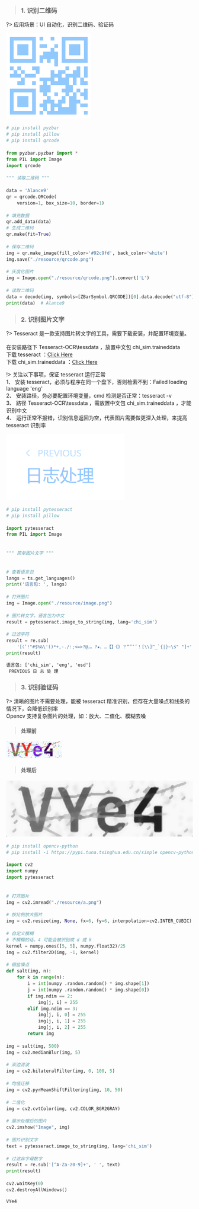 <!-- pyzar -->

> ### 1. 识别二维码

?> 应用场景：UI 自动化，识别二维码、验证码 <br>

![qrcode](../_media/resource/qrcode.png)

``` python
# pip install pyzbar
# pip install pillow
# pip install qrcode

from pyzbar.pyzbar import *
from PIL import Image
import qrcode

""" 读取二维码 """

data = 'Alance9'
qr = qrcode.QRCode(
    version=1, box_size=10, border=1)

# 填充数据
qr.add_data(data)
# 生成二维码
qr.make(fit=True)

# 保存二维码
img = qr.make_image(fill_color='#92c9fd', back_color='white')
img.save("./resource/qrcode.png")

# 灰度化图片
img = Image.open("./resource/qrcode.png").convert('L')

# 读取二维码
data = decode(img, symbols=[ZBarSymbol.QRCODE])[0].data.decode("utf-8")
print(data)  # Alance9
```


> ### 2. 识别图片文字

?> Tesseract 是一款支持图片转文字的工具，需要下载安装，并配置环境变量。 <br>
<br>
在安装路径下 Tesseract-OCR\\tessdata ，放置中文包 chi_sim.traineddata  <br>
下载 tesseract ：[Click Here](https://digi.bib.uni-mannheim.de/tesseract/) <br>
下载 chi_sim.traineddata ：[Click Here](https://gitcode.com/tesseract-ocr/tessdata/tree/main?utm_source=csdn_github_accelerator&isLogin=1)

!> 关注以下事项，保证 tesseract 运行正常 <br>
1、 安装 tesseract，必须与程序在同一个盘下，否则检索不到：Failed loading language 'eng' <br>
2、 安装路径，务必要配置环境变量，cmd 检测是否正常：tesseract -v <br>
3、 路径 Tesseract-OCR\\tessdata ，需放置中文包 chi_sim.traineddata ，才能识别中文<br>
4、 运行正常不报错，识别信息返回为空，代表图片需要做更深入处理，来提高 tesseract 识别率

![qrcode](../_media/resource/image.png ':size=20%')

``` python
# pip install pytesseract
# pip install pillow

import pytesseract
from PIL import Image


""" 简单图片文字 """


# 查看语言包
langs = ts.get_languages()
print('语言包: ', langs)  

# 打开图片
img = Image.open("./resource/image.png")

# 图片转文字，语言包为中文
result = pytesseract.image_to_string(img, lang='chi_sim')  

# 过滤字符
result = re.sub(
    '[〈’!"#$%&\'()*+,-./:;<=>?@，。?★、…【】《》？“”‘’！[\\]^_`{|}~\s" "]+', ' ', result)
print(result)
``` 
``` 
语言包: ['chi_sim', 'eng', 'osd']
 PREVIOUS 日 志 处 理
``` 


> ### 3. 识别验证码

?> 清晰的图片不需要处理，能被 tesseract 精准识别，但存在大量噪点和线条的情况下，会降低识别率 <br>
Opencv 支持复杂图片的处理，如：放大、二值化、模糊去噪 <br>

> #### 处理前

![a](../_media/resource/a.png ':size=30%')

> #### 处理后

![pypic](../_media/resource/pypic.png ':size=30%')

``` python
# pip install opencv-python
# pip install -i https://pypi.tuna.tsinghua.edu.cn/simple opencv-python

import cv2
import numpy
import pytesseract 


# 打开图片
img = cv2.imread("./resource/a.png")

# 按比例放大图片
img = cv2.resize(img, None, fx=6, fy=6, interpolation=cv2.INTER_CUBIC)

# 自定义模糊
# 不模糊的话，4 可能会被识别成 d 或 k
kernel = numpy.ones([5, 5], numpy.float32)/25
img = cv2.filter2D(img, -1, kernel)

# 椒盐噪点
def salt(img, n):
    for k in range(n):
        i = int(numpy .random.random() * img.shape[1])
        j = int(numpy .random.random() * img.shape[0])
        if img.ndim == 2:
            img[j, i] = 255
        elif img.ndim == 3:
            img[j, i, 0] = 255
            img[j, i, 1] = 255
            img[j, i, 2] = 255
        return img

img = salt(img, 500)
img = cv2.medianBlur(img, 5)

# 双边滤波
img = cv2.bilateralFilter(img, 0, 100, 5)

# 均值迁移
img = cv2.pyrMeanShiftFiltering(img, 10, 50)

# 二值化
img = cv2.cvtColor(img, cv2.COLOR_BGR2GRAY)

# 展示处理后的图片
cv2.imshow("Image", img)

# 图片识别文字
text = pytesseract.image_to_string(img, lang='chi_sim')

# 过滤非字母数字
result = re.sub('[^A-Za-z0-9]+', ' ', text)
print(result)

cv2.waitKey(0)
cv2.destroyAllWindows()
```
```
VYe4
```